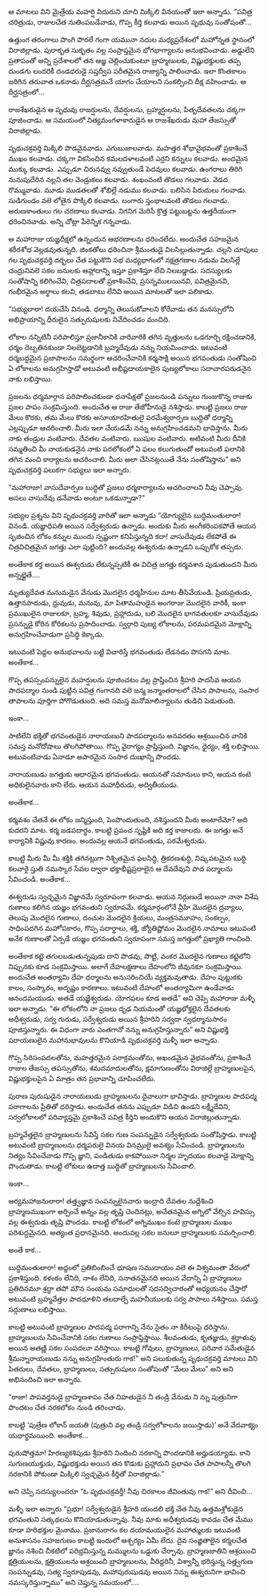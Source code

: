 ﻿ఆ మాటలు విని మైత్రేయ మహర్షి విదురుని చూచి మిక్కిలి వినయంతో ఇలా అన్నాడు. “పవిత్ర చరిత్రుడు, రాజులచేత నుతింపబడేవాడు, గొప్ప కీర్తి కలవాడు అయిన పృథువు సంతోషంతో… 

ఉత్తుంగ తరంగాలు పొంగి పొరలే గంగా యమునా నదుల మధ్యప్రదేశంలో మహోన్నత స్థానంలో విరాజిల్లాడు. పురాకృత సుకృతం వల్ల సంప్రాప్తమైన భోగభాగ్యాలను అనుభవించాడు. అడ్డులేని ప్రతాపంతో అన్ని ప్రదేశాలలో తన ఆజ్ఞ చెల్లించుకుంటూ బ్రాహ్మణులకు, విష్ణుభక్తులకు తప్ప దుండగు లందరికీ దండధరుడై సప్తద్వీప పరీతమైన రాజ్యాన్ని పాలించాడు. ఇలా కొంతకాలం జరిగిన తరువాత ఒకనాడు దీర్ఘసత్రమనే యాగం చేయాలని సంకల్పించి దీక్ష వహించాడు. ఆ దీర్ఘసత్రంలో… 

రాజశేఖరుడైన ఆ పృథువు రాజర్షులను, దేవర్షులను, బ్రహ్మర్షులను, పితృదేవతలను చక్కగా పూజించాడు. ఆ సమయంలో నిత్యమంగళాకారుడైన ఆ రాజశేఖరుడు మహా తేజస్సుతో విరాజిల్లాడు. 

పృథుచక్రవర్తి మిక్కిలి పొడవైనవాడు. ఎగుబుజాలవాడు. మహత్తర శోభావైభవంతో ప్రకాశించే ముఖం కలవాడు. చక్కగా వికసించిన కమలదళాలవంటి ఎర్రని కన్నులు కలవాడు. అందమైన ముక్కు కలవాడు. ఎప్పుడూ చిరునవ్వు నవ్వుతుండే పెదవులు కలవాడు. ఉంగరాలు తిరిగి నునుపుదేరిన నల్లని తల వెండ్రుకలు కలవాడు. శంఖంవంటి తొడలు గలవాడు. వెడద రొమ్మువాడు. మూడు ముడతలతో శోభిల్లే నడుము కలవాడు. బలిసిన పిరుదులు గలవాడు. సుడిగుండం వలె లోతైన పొక్కిలి కలవాడు. బంగారు స్తంభాలవంటి తొడలు గలవాడు. అరుణకాంతులు గల చరణాలు కలవాడు. నిగనిగ మెరిసే క్రొత్త పట్టుబట్టను ఉత్తరీయంగా ధరించినవాడు. అన్ని చోట్లా పేరెన్నిక గన్నవాడు. 

ఆ మహారాజు యజ్ఞదీక్షలో ఉన్నందున ఆభరణాలను ధరించలేదు. అందుచేత సహజమైన శరీరశోభ వెల్లడవుతున్నది. జింకతోలు ధరించినా శ్రీమంతుడై విలసిల్లుతున్నాడు. చల్లని చూపులు గల పృథుచక్రవర్తి దర్భలు చేత పట్టుకొని సభ మధ్యభాగంలో నక్షత్రగణాల నడుమ విలసిల్లే చంద్రునివలె సకల జనులకు ఆహ్లాదాన్ని ఇస్తూ ప్రకాశిస్తూ లేచి నిలబడ్డాడు. సదస్యులకు సంతోషాన్ని కలిగించేవి, చిత్రపదాలతో ప్రకాశించేవి, ప్రసన్నములయినవి, పవిత్రమైనవి, గంభీరమైన అర్థాలు కలవి, తడబాటు లేనివి అయిన మాటలతో ఇలా పలికాడు. 

“సభ్యులారా! దయచేసి వినండి. ధర్మాన్ని తెలుసుకోవాలని కోరేవాడు తన మనస్సులోని అభిప్రాయాన్ని ధీరులైన సత్పురుషులకు నివేదించడం మంచిది. 

లోకాల నన్నిటినీ పరిపాలిస్తూ ప్రజానీకానికి వారివారికి తగిన వృత్తులను ఒడగూర్చి రక్షించడానికి, ధర్మం దెబ్బతినకుండా నిలబెట్టడానికి బ్రహ్మదేవుడు నన్ను నియమించాడు. ఇటువంటి ధర్మబద్ధమైన ప్రజాపాలనం సమర్థంగా ఆచరించేవానికి కర్మసాక్షి అయిన భగవంతుడు సంతోషించి ఏ లోకాలను అనుగ్రహిస్తాడో అటువంటి అభీష్టదాయకాలైన పుణ్యలోకాలు సదాచారపరుడనైన నాకు లభిస్తాయి. 

ప్రజలను ధర్మమార్గాన పరిపాలించకుండా ధనాపేక్షతో ప్రజలనుండి పన్నులు గుంజుకొన్న రాజుకు ప్రజల పాపం సంక్రమిస్తుంది. అందుచేత ఆ రాజు తేజోహీనుడై నశిస్తాడు. కాబట్టి ప్రజలు రాజు మేలు కొరకు, తమ మేలు కొరకు అసూయారహితులై పరమేశ్వరార్పణ బుద్ధితో ధర్మాన్ని ఎల్లప్పుడూ ఆచరించాలి. మీరు ఇలా చేయడమే నన్ను అనుగ్రహించడమని భావిస్తాను. మీరు నాకు తండ్రుల వంటివారు. దేవతల వంటివారు. ఋషుల వంటివారు. అటివంటి మీరు దీనికి సమ్మతించి మీ నాయకుడనైన నాకు పరలోకంలో ఏ ఫలం కలుగుతుందో అటువంటి ఫలానికి తగిన మంచి కార్యాలను ఆచరించాలి. మీరు అలా చేసినట్లయితే నేను సంతోషిస్తాను” అని పృథుచక్రవర్తి పలుకగా సభ్యులు ఇలా అన్నారు. 

“మహారాజా! వాసుదేవార్పణ బుద్ధితో ప్రజలు ధర్మకార్యాలను ఆచరించాలని నీవు చెప్పావు. అసలు వాసుదేవు డనేవాడు అంటూ ఒకడున్నాడా?" 

సభ్యుల ప్రశ్నను విని పృథుచక్రవర్తి వారితో ఇలా అన్నాడు “యోగ్యులైన బుద్ధిమంతులారా! వినండి. యజ్ఞాధిపతి అయిన సర్వేశ్వరుడు ఉన్నాడు. అందుకు మీరు అంగీకరింపకపోతే ఆయన సృజించిన లోకం కన్నుల ముందు స్పష్టంగా కనిపిస్తున్నది కదా! వాసుదేవుడు లేకపోతే ఈ చిత్రవిచిత్రమైన జగత్తు ఎలా పుట్టింది? అందువల్ల ఈశ్వరుడు ఉన్నాడని ఒప్పుకోక తప్పదు. 

అంతేకాక కర్త అయిన ఈశ్వరుడు లేకున్నప్పటికీ ఈ విచిత్ర జగత్తు కర్మవశాన పుడుతుందని మీరు అన్నట్లైతే…. 

మృత్యుదేవత మనుమడైన వేనుడు మొదలైన ధర్మహీనుల మాట తీసివేయండి. ప్రియవ్రతుడు, ఉత్తానపాదుడు, ధ్రువుడు, మనువు, మా పితామహుడైన అంగరాజు మొదలైన వారికీ, ఇంకా ప్రముఖులైన రాజులకూ, బ్రహ్మ, శివుడు, ప్రహ్లాదుడు, బలి మొదలైన భాగవతులకూ వాసుదేవుడు ప్రసన్నుడై కోరిన కోరికలను ప్రసాదించాడు. స్వర్గాది పుణ్య లోకాలను, పరమపదమైన మోక్షాన్ని అనుగ్రహించేవాడుగా ప్రసిద్ధి కెక్కాడు. 

ఇటువంటి పెద్దల అనుభవాలను బట్టి విచారిస్తే భగవంతుడు లేడనడం పొసగని మాట. అంతేకాక… 

గొప్ప తపస్సంపన్నులైన మహర్షులను పూజించటం వల్ల ప్రాప్తించిన శ్రీహరి పాదసేవ ఆయన పాదపద్మాల నుండి పుట్టిన పవిత్ర గంగానది వలె జన్మ జన్మాంతరాలలో చేసిన పాపాలను, సంసార తాపాలను పూర్తిగా పోగొడుతుంది. అది సమస్త మనోమాలిన్యాలను తుడిచి పెడుతుంది. 

ఇంకా… 

సాటిలేని భక్తితో భగవంతుడైన నారాయణుని పాదపద్మాలను అనవరతం ఆశ్రయించిన వానికి సమస్త మనోదోషాలు తొలగిపోతాయి. గొప్ప వైరాగ్యం ప్రాప్తిస్తుంది. విజ్ఞానం, ధైర్యం, శక్తి లభిస్తాయి. అటువంటివాడు ఏనాడూ అపారమైన సంసార దుఃఖాన్ని పొందడు. 

నారాయణుడు జగత్తుకు ఆధారమైన భగవంతుడు. ఆయనతో సమానులు కాని, ఆయన కంటె అధికులైనవారు కాని లేరు. ఆయన మహాధీరుడు, అద్వితీయుడు. 

అంతేకాక… 

కర్మవశం చేతనే ఈ లోకం జన్మిస్తుంది, పెంపొందుతుంది, నశిస్తుందని మీరు అంటారేమో? అది కుదరని మాట. కర్మ జడపదార్థం. కాబట్టి ప్రపంచ సృష్టికి అది కర్త కాజాలదు. ఈ జగత్తు అనే కార్యానికి విష్ణువు కారణం. అందువల్ల ఆయనే భగవంతుడు, పరమేశ్వరుడు. 

కాబట్టి మీరు మీ మీ శక్తికి తగినట్లుగా నిశ్చితమైన ఫలసిద్ధి, త్రికరణశుద్ధి, నిష్కపటమైన బుద్ధి కలవారై స్తుతి నమస్కార సేవల ద్వారా భక్తాభీష్టప్రదాలైన ఆ దేవదేవుని పాద పద్మాలను సేవించండి. అంతేకాక… 

ఈశ్వరుడు స్వచ్ఛమైన విజ్ఞానమే స్వరూపంగా కలవాడు. ఆయన నిర్గుణుడే అయినా నానా విశేష గుణాలు కలిగిన యజ్ఞం భగవంతుని స్వరూపమే. కర్మమార్గంలోనే వ్రీహి మొదలైన ద్రవ్యాలు, తెలుపు మొదలైన గుణాలు, దంచుట మొదలైన క్రియలు, మంత్రసమూహం, సంకల్పం, సాధింపదగిన మహోపకారం, గొప్ప పదార్థాలు, శక్తి, జ్యోతిష్టోమం మొదలైన నామాలు ఇటువంటి అనేక గుణాలతో ఏర్పడే యజ్ఞం భగవంతుని స్వరూపంగా సమస్త జగత్తులో ప్రఖ్యాతి గాంచింది. 

అంతేకాక కట్టె తగులబడుతున్నపుడు దాని పొడవు, పొట్టి, వంకర మొదలైన గుణాలు కట్టెలోని నిప్పునకు కూడ సంక్రమిస్తాయి. అలాగే దేహలక్షణాలు దేహంలోని జీవునకూ సంక్రమిస్తాయి. అందుచేత అంతర్యామి దేహ ధర్మాలను అనుసరించియే వ్యక్తమవుతాడు. దేహం పుట్టుకకు కాలం, సంస్కారం, అదృష్టం కారణాలు. ఇటువంటి దేహంలో అంతర్యామిగా ఉండేవాడు ఆనందమయుడు. అతడే యజ్ఞేశ్వరుడు. యోగఫలం కూడ అతడే” అని చెప్పి మహారాజు మళ్ళీ ఇలా అన్నాడు. “ఈ లోకంలోని నా ప్రజలు దృఢ నియమంతో యజ్ఞభోక్తలైన దేవతలకు అధీశ్వరుడు, సర్వ గురుడు, సర్వేశ్వరుడు అయిన శ్రీహరిని సర్వదా స్వధర్మానుసారం పూజిస్తున్నారు. ఈ విధంగా వారు ఎంతగానో నన్ను అనుగ్రహిస్తున్నారు” అని విష్ణుభక్తి పరాయణులైన మహానుభావులను కొనియాడి పృథుచక్రవర్తి మళ్ళీ ఇలా అన్నాడు. 

గొప్ప సిరిసంపదలతోను, మహత్తరమైన పరాక్రమంతోను, అఖండమైన వైభవంతోను, ప్రకాశించే రాజుల తేజస్సు తపస్సుతోను, శమదమాదులతోను, క్షమాగుణంతోను విరాజిల్లే బ్రాహ్మణులపైన, విష్ణుభక్తులపైన ఏ మాత్రం తన ప్రభావాన్ని చూపించలేదు. 

పురాణ పురుషుడైన నారాయణుడు బ్రాహ్మణులను దైవాలుగా భావిస్తాడు. బ్రాహ్మణుల పాదపద్మ పరాగాలను ప్రీతితో ధరిస్తాడు. అందుచేత తనను ఎప్పుడూ విడిచి ఉండని లక్ష్మీదేవిని, సర్వలోకాలలో పరివ్యాప్తమై ప్రకాశించే పవిత్ర కీర్తిని అందుకొని ఆయన విరాజిల్లుతున్నాడు. 

బ్రహ్మవేత్తలైన బ్రాహ్మణులను సేవిస్తే సకల గుణ సంపన్నుడైన సర్వేశ్వరుడు సంతోషిస్తాడు. కాబట్టి అటువంటి బ్రాహ్మణులను ధర్మపరులై వినయ వినమ్రులై అవశ్యం సేవించండి. బ్రాహ్మణులను నిత్యం సేవించేవాడు గొప్ప జ్ఞాని, పండితుడు కాకపోయినా నిర్మల హృదయం కలవాడై మోక్షాన్ని పొందుతాడు. కాబట్టి లోకులు ఉదాత్త బుద్ధితో బ్రాహ్మణులను సేవించాలి. 

ఇంకా… 

ఆర్యమహాజనులారా! తత్త్వజ్ఞాన సంపన్నులైనవారు ఇంద్రాది దేవతల నుద్దేశించి బ్రాహ్మణముఖంగా అర్పించే అన్నం వల్ల తృప్తి చెందినట్లు, అచేతనమైన అగ్నిలో వేల్చిన హవిస్సు వల్ల ఈశ్వరుడు తృప్తి పొందడు. కాబట్టి లోకంలో అగ్నిముఖం కంటె బ్రాహ్మణుల ముఖం పరిశుద్ధమైనది. అత్యంత ప్రధానమైనది. అందువల్ల సకల జనులూ బ్రాహ్మణులకు సమర్పించాలి. 

అంతే కాక… 

బుద్ధిమంతులారా! అద్దంలో ప్రతిబింబించే భూషణ సముదాయం వలె ఈ విశ్వమంతా వేదంలో ప్రకాశిస్తుంది. కళంకం లేనిది, నాశం లేనిది, సనాతనమైనది అయిన వేదాన్ని ఏ బ్రాహ్మణులు ప్రతిదినమూ శ్రద్ధా తపో మౌన సంయమ సమాధులతో సదసద్విచారంతో అధ్యయనం చేస్తారో అటువంటి బ్రహ్మవేత్తల పాదధూళిని తలదాల్చే మహనీయులకు సర్వ పాపాలు నశిస్తాయి. సమస్త సద్గుణాలు లభిస్తాయి. 

కాబట్టి అటువంటి బ్రాహ్మణుల పాదపద్మ పరాగాన్ని నేను సైతం నా కిరీటంపై ధరిస్తాను. బ్రాహ్మణులను సేవించేవానికి సకల గుణాలు సంప్రాప్తిస్తాయి. శీలవంతుడు, కృతజ్ఞుడు, శ్రద్ధాళువు అయిన అతణ్ణి సకల సంపదలూ వరిస్తాయి. కాబట్టి గోవులు, బ్రాహ్మణులు, పరివార సమేతుడైన శ్రీమన్నారాయణుడు నన్ను అనుగ్రహింతురు గాక!” అని పలుకుతున్న పృథుచక్రవర్తి మాటలు విని పితరులు, దేవతలు, బ్రాహ్మణులు, సత్పురుషులు సంతోషంతో “మేలు మేలు” అని అని అభినందించి ఇలా అన్నారు. 

“రాజా! పాపవర్తనుడై బ్రాహ్మణశాపం చేత నిహతుడైన నీ తండ్రి వేనుడు ని న్ను పుత్రునిగా పొందటం చేత నరకలోకం నుండి తరించాడు. 

కాబట్టి ‘పుత్రేణ లోకాన్ జయతి (పుత్రుని వల్ల తండ్రి సర్వలోకాలను జయిస్తాడు)’ అనే వేదవాక్యం యథార్థమయింది. అంతేకాక… 

పురుషోత్తమా! హిరణ్యకశిపుడు శ్రీహరిని నిందించి నరకాన్ని పొందడానికి అర్హుడయ్యాడు. కాని సుగుణయుక్తుడు, విష్ణుభక్తుడు అయిన తన కొడుకు ప్రహ్లాదుని ప్రభావం చేత పాపాలన్నీ తొలగి నరకానికి పోకుండా మిక్కిలి స్వచ్ఛమైన కీర్తితో విరాజిల్లాడు.” 

అని చెప్పి సదస్యులందరూ “ఓ పృథుచక్రవర్తీ! నీవు చిరకాలం జీవింతువు గాక!” అని దీవించి… 

మళ్ళీ ఇలా అన్నారు “ప్రభూ! సర్వేశ్వరుడైన శ్రీహరి యందలి భక్తి చేత నీవు ఉత్తమశ్లోకుడైన భగవంతుని సత్కథలను కొనియాడుతున్నావు. నీవు మాకు అధీశ్వరుడవు కావడం చేత మేము కూడా హరిభక్తుల మైనాము. ప్రజానురాగం కల దయామయులైన మహాత్ములకు ఇటువంటి అనుశాసనం సహజగుణం కాబట్టి ఇందులో ఆశ్చర్యం ఏమీ లేదు. దైవ సంజ్ఞితాలైన కర్మలచేత జ్ఞానం నశించి చీకటిలో పరిభ్రమిస్తున్న మమ్ములను ఒడ్డుకు చేర్చావు. బ్రాహ్మణజాతిని ఆశ్రయించి క్షత్రియులను, క్షత్రియులను ఆశ్రయించి బ్రాహ్మణులను, వీరిద్దరినీ, విశ్వాన్నీ భరిస్తున్న సత్త్వగుణ సంపన్నుడవు, సత్య స్వరూపుడవు, మహాపురుషుడవు అయిన నిన్ను ఈశ్వరునిగా భావించి నమస్కరిస్తున్నాము” అని చెప్తున్న సమయంలో…. 

